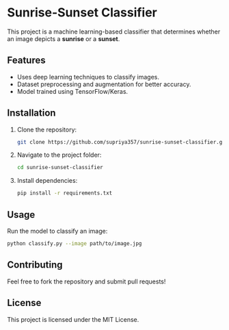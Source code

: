 # Sunrise-Sunset Classifier

This project is a machine learning-based classifier that determines whether an image depicts a **sunrise** or a **sunset**.

## Features
- Uses deep learning techniques to classify images.
- Dataset preprocessing and augmentation for better accuracy.
- Model trained using TensorFlow/Keras.

## Installation
1. Clone the repository:
   ```bash
   git clone https://github.com/supriya357/sunrise-sunset-classifier.git
   ```
2. Navigate to the project folder:
   ```bash
   cd sunrise-sunset-classifier
   ```
3. Install dependencies:
   ```bash
   pip install -r requirements.txt
   ```

## Usage
Run the model to classify an image:
```bash
python classify.py --image path/to/image.jpg
```

## Contributing
Feel free to fork the repository and submit pull requests!

## License
This project is licensed under the MIT License.

